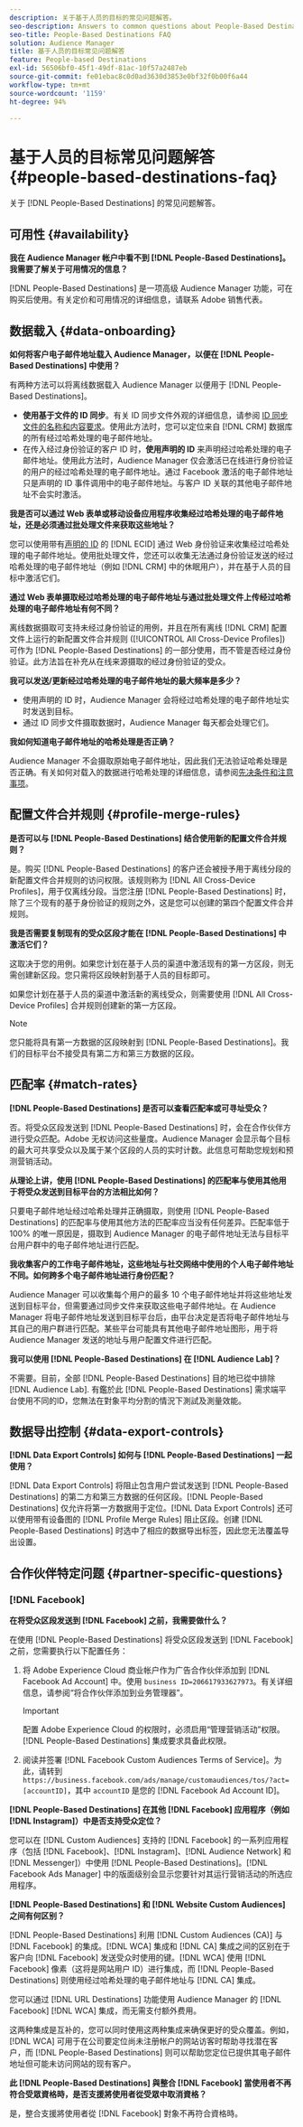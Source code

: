 ```yaml
---
description: 关于基于人员的目标的常见问题解答。
seo-description: Answers to common questions about People-Based Destinations.
seo-title: People-Based Destinations FAQ
solution: Audience Manager
title: 基于人员的目标常见问题解答
feature: People-based Destinations
exl-id: 56506bf0-45f1-49df-81ac-10f57a2487eb
source-git-commit: fe01ebac8c0d0ad3630d3853e0bf32f0b00f6a44
workflow-type: tm+mt
source-wordcount: '1159'
ht-degree: 94%

---
```


# 基于人员的目标常见问题解答 {#people-based-destinations-faq}

关于 [!DNL People-Based Destinations] 的常见问题解答。

## 可用性 {#availability}

**我在 Audience Manager 帐户中看不到 [!DNL People-Based Destinations]。我需要了解关于可用情况的信息？**

[!DNL People-Based Destinations] 是一项高级 Audience Manager 功能，可在购买后使用。有关定价和可用情况的详细信息，请联系 Adobe 销售代表。

## 数据载入 {#data-onboarding}

**如何将客户电子邮件地址载入 Audience Manager，以便在 [!DNL People-Based Destinations] 中使用？**

有两种方法可以将离线数据载入 Audience Manager 以便用于 [!DNL People-Based Destinations]。

* **使用基于文件的 ID 同步**。有关 ID 同步文件外观的详细信息，请参阅 [ID 同步文件的名称和内容要求](../integration/sending-audience-data/batch-data-transfer-explained/id-sync-file-based.md)。使用此方法时，您可以定位来自 [!DNL CRM] 数据库的所有经过哈希处理的电子邮件地址。
* 在传入经过身份验证的客户 ID 时，**使用声明的 ID** 来声明经过哈希处理的电子邮件地址。使用此方法时，Audience Manager 仅会激活已在线进行身份验证的用户的经过哈希处理的电子邮件地址。通过 Facebook 激活的电子邮件地址只是声明的 ID 事件调用中的电子邮件地址。与客户 ID 关联的其他电子邮件地址不会实时激活。

**我是否可以通过 Web 表单或移动设备应用程序收集经过哈希处理的电子邮件地址，还是必须通过批处理文件来获取这些地址？**

您可以使用带有[声明的 ID](../features/declared-ids.md) 的 [!DNL ECID] 通过 Web 身份验证来收集经过哈希处理的电子邮件地址。使用批处理文件，您还可以收集无法通过身份验证发送的经过哈希处理的电子邮件地址（例如 [!DNL CRM] 中的休眠用户），并在基于人员的目标中激活它们。

**通过 Web 表单摄取经过哈希处理的电子邮件地址与通过批处理文件上传经过哈希处理的电子邮件地址有何不同？**

离线数据摄取可支持未经过身份验证的用例，并且在所有离线 [!DNL CRM] 配置文件上运行的新配置文件合并规则 ([!UICONTROL All Cross-Device Profiles]) 可作为 [!DNL People-Based Destinations] 的一部分使用，而不管是否经过身份验证。此方法旨在补充从在线来源摄取的经过身份验证的受众。

**我可以发送/更新经过哈希处理的电子邮件地址的最大频率是多少？**

* 使用声明的 ID 时，Audience Manager 会将经过哈希处理的电子邮件地址实时发送到目标。
* 通过 ID 同步文件摄取数据时，Audience Manager 每天都会处理它们。

**我如何知道电子邮件地址的哈希处理是否正确？**

Audience Manager 不会摄取原始电子邮件地址，因此我们无法验证哈希处理是否正确。有关如何对载入的数据进行哈希处理的详细信息，请参阅[先决条件和注意事项](../features/destinations/people-based-destinations-prerequisites.md)。

## 配置文件合并规则 {#profile-merge-rules}

**是否可以与 [!DNL People-Based Destinations] 结合使用新的配置文件合并规则？**

是。购买 [!DNL People-Based Destinations] 的客户还会被授予用于离线分段的新配置文件合并规则的访问权限。该规则称为 [!DNL All Cross-Device Profiles]，用于仅离线分段。当您注册 [!DNL People-Based Destinations] 时，除了三个现有的基于身份验证的规则之外，这是您可以创建的第四个配置文件合并规则。

**我是否需要复制现有的受众区段才能在 [!DNL People-Based Destinations] 中激活它们？**

这取决于您的用例。如果您计划在基于人员的渠道中激活现有的第一方区段，则无需创建新区段。您只需将区段映射到基于人员的目标即可。

如果您计划在基于人员的渠道中激活新的离线受众，则需要使用 [!DNL All Cross-Device Profiles] 合并规则创建新的第一方区段。
>[!NOTE]
>
> 您只能将具有第一方数据的区段映射到 [!DNL People-Based Destinations]。我们的目标平台不接受具有第二方和第三方数据的区段。

## 匹配率 {#match-rates}

**[!DNL People-Based Destinations] 是否可以查看匹配率或可寻址受众？**

否。将受众区段发送到 [!DNL People-Based Destinations] 时，会在合作伙伴方进行受众匹配。Adobe 无权访问这些量度。Audience Manager 会显示每个目标的最大可共享受众以及属于某个区段的人员的实时计数。此信息可帮助您规划和预测营销活动。

**从理论上讲，使用 [!DNL People-Based Destinations] 的匹配率与使用其他用于将受众发送到目标平台的方法相比如何？**

只要电子邮件地址经过哈希处理并正确摄取，则使用 [!DNL People-Based Destinations] 的匹配率与使用其他方法的匹配率应当没有任何差异。匹配率低于 100% 的唯一原因是，摄取到 Audience Manager 的电子邮件地址无法与目标平台用户群中的电子邮件地址进行匹配。

**我收集客户的工作电子邮件地址，这些地址与社交网络中使用的个人电子邮件地址不同。如何跨多个电子邮件地址进行身份匹配？**

Audience Manager 可以收集每个用户的最多 10 个电子邮件地址并将这些地址发送到目标平台，但需要通过同步文件来获取这些电子邮件地址。在 Audience Manager 将电子邮件地址发送到目标平台后，由平台决定是否将电子邮件地址与其自己的用户群进行匹配。某些平台可能具有其他电子邮件地址图形，用于将 Audience Manager 发送的地址与用户配置文件进行匹配。

**我可以使用 [!DNL People-Based Destinations] 在 [!DNL Audience Lab]？**

不需要。目前，全部 [!DNL People-Based Destinations] 目的地已從中排除 [!DNL Audience Lab]. 有鑑於此 [!DNL People-Based Destinations] 需求端平台使用不同的ID，您無法在對象平均分割的情況下測試及測量效能。

## 数据导出控制 {#data-export-controls}

**[!DNL Data Export Controls] 如何与 [!DNL People-Based Destinations] 一起使用？**

[!DNL Data Export Controls] 将阻止包含用户尝试发送到 [!DNL People-Based Destinations] 的第二方和第三方数据的任何区段。[!DNL People-Based Destinations] 仅允许将第一方数据用于定位。[!DNL Data Export Controls] 还可以使用带有设备图的 [!DNL Profile Merge Rules] 阻止区段。创建 [!DNL People-Based Destinations] 时选中了相应的数据导出标签，因此您无法覆盖导出设置。

## 合作伙伴特定问题 {#partner-specific-questions}

### [!DNL Facebook]

**在将受众区段发送到 [!DNL Facebook] 之前，我需要做什么？**

在使用 [!DNL People-Based Destinations] 将受众区段发送到 [!DNL Facebook] 之前，您需要执行以下配置任务：

1. 将 Adobe Experience Cloud 商业帐户作为广告合作伙伴添加到 [!DNL Facebook Ad Account] 中。使用 `business ID=206617933627973`。有关详细信息，请参阅“将合作伙伴添加到业务管理器”。

   >[!IMPORTANT]
   >
   > 配置 Adobe Experience Cloud 的权限时，必须启用“管理营销活动”权限。[!DNL People-Based Destinations] 集成要求具备此权限。

1. 阅读并签署 [!DNL Facebook Custom Audiences Terms of Service]。为此，请转到 `https://business.facebook.com/ads/manage/customaudiences/tos/?act=[accountID]`，其中 `accountID` 是您的 [!DNL Facebook Ad Account ID]。

**[!DNL People-Based Destinations] 在其他 [!DNL Facebook] 应用程序（例如 [!DNL Instagram]）中是否支持受众定位？**

您可以在 [!DNL Custom Audiences] 支持的 [!DNL Facebook] 的一系列应用程序（包括 [!DNL Facebook]、[!DNL Instagram]、[!DNL Audience Network] 和 [!DNL Messenger]）中使用 [!DNL People-Based Destinations]。[!DNL Facebook Ads Manager] 中的版面级别会显示您要针对其运行营销活动的所选应用程序。

**[!DNL People-Based Destinations] 和 [!DNL Website Custom Audiences] 之间有何区别？**

[!DNL People-Based Destinations] 利用 [!DNL Custom Audiences (CA)] 与 [!DNL Facebook] 的集成。[!DNL WCA] 集成和 [!DNL CA] 集成之间的区别在于客户向 [!DNL Facebook] 发送受众时使用的键。[!DNL WCA] 使用 [!DNL Facebook] 像素（这将是网站用户 ID）进行集成，而 [!DNL People-Based Destinations] 则使用经过哈希处理的电子邮件地址与 [!DNL CA] 集成。

您可以通过 [!DNL URL Destinations] 功能使用 Audience Manager 的 [!DNL Facebook] [!DNL WCA] 集成，而无需支付额外费用。

这两种集成是互补的，您可以同时使用这两种集成来确保更好的受众覆盖。例如，[!DNL WCA] 可用于在公司要定位尚未注册帐户的网站访客时帮助寻找潜在客户，而 [!DNL People-Based Destinations] 则可以帮助您定位已提供其电子邮件地址但可能未访问网站的现有客户。

**此 [!DNL People-Based Destinations] 與整合 [!DNL Facebook] 當使用者不再符合受眾資格時，是否支援將使用者從受眾中取消資格？**

是，整合支援將使用者從 [!DNL Facebook] 對象不再符合資格時。
